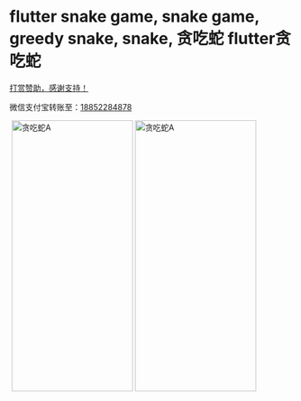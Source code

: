 # flutter snake game, snake game, greedy snake, snake, 贪吃蛇 flutter贪吃蛇
[打赏赞助，感谢支持！](https://pic.imgdb.cn/item/6406f072f144a010071a646b.png)

微信支付宝转账至：[18852284878]()

![]()
<img src="./picture/snake-a.webp" alt="贪吃蛇A" width="215" height="480">
<img src="./picture/snake-a.webp" alt="贪吃蛇A" width="215" height="480">
